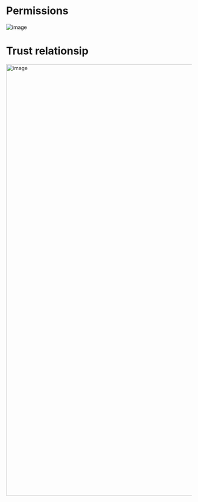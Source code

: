 # Permissions
![image](https://github.com/user-attachments/assets/8041e12a-d312-4193-bd8d-c279d873b68a)

# Trust relationsip
<img width="1172" alt="image" src="https://github.com/user-attachments/assets/34ec4f4e-4df2-4174-913f-ac9d771ed539">

